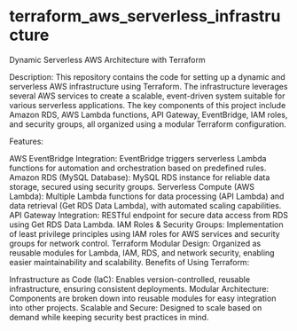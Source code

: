 # terraform_aws_serverless_infrastructure
Dynamic Serverless AWS Architecture with Terraform

Description: This repository contains the code for setting up a dynamic and serverless AWS infrastructure using Terraform. The infrastructure leverages several AWS services to create a scalable, event-driven system suitable for various serverless applications. The key components of this project include Amazon RDS, AWS Lambda functions, API Gateway, EventBridge, IAM roles, and security groups, all organized using a modular Terraform configuration.

Features:

AWS EventBridge Integration: EventBridge triggers serverless Lambda functions for automation and orchestration based on predefined rules.
Amazon RDS (MySQL Database): MySQL RDS instance for reliable data storage, secured using security groups.
Serverless Compute (AWS Lambda): Multiple Lambda functions for data processing (API Lambda) and data retrieval (Get RDS Data Lambda), with automated scaling capabilities.
API Gateway Integration: RESTful endpoint for secure data access from RDS using Get RDS Data Lambda.
IAM Roles & Security Groups: Implementation of least privilege principles using IAM roles for AWS services and security groups for network control.
Terraform Modular Design: Organized as reusable modules for Lambda, IAM, RDS, and network security, enabling easier maintainability and scalability.
Benefits of Using Terraform:

Infrastructure as Code (IaC): Enables version-controlled, reusable infrastructure, ensuring consistent deployments.
Modular Architecture: Components are broken down into reusable modules for easy integration into other projects.
Scalable and Secure: Designed to scale based on demand while keeping security best practices in mind.
